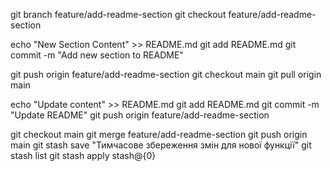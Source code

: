 git branch feature/add-readme-section
git checkout feature/add-readme-section


echo "New Section Content" >> README.md
git add README.md
git commit -m "Add new section to README"

git push origin feature/add-readme-section
git checkout main
git pull origin main

echo "Update content" >> README.md
git add README.md
git commit -m "Update README"
git push origin feature/add-readme-section

git checkout main
git merge feature/add-readme-section
git push origin main
git stash save "Тимчасове збереження змін для нової функції"
git stash list
git stash apply stash@{0}
